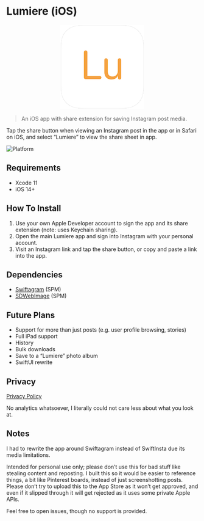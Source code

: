 # Lumiere (iOS)

<p align="center">
<img src="Lumiere/Resources/LumiereAppIconRounded.png">
</p>

> An iOS app with share extension for saving Instagram post media. 

Tap the share button when viewing an Instagram post in the app or in Safari on iOS, and select “Lumiere” to view the share sheet in app. 

![Platform](https://img.shields.io/badge/platform-iOS-lightgrey)


## Requirements 
* Xcode 11
* iOS 14+


## How To Install
1. Use your own Apple Developer account to sign the app and its share extension (note: uses Keychain sharing).
1. Open the main Lumiere app and sign into Instagram with your personal account.
1. Visit an Instagram link and tap the share button, or copy and paste a link into the app.


## Dependencies
* [Swiftagram](https://github.com/sbertix/Swiftagram) (SPM)
* [SDWebImage](https://github.com/SDWebImage/SDWebImage) (SPM)


## Future Plans
* Support for more than just posts (e.g. user profile browsing, stories)
* Full iPad support
* History
* Bulk downloads
* Save to a “Lumiere” photo album
* SwiftUI rewrite


## Privacy
[Privacy Policy](https://github.com/SunburstEnzo/Privacy-Policy)

No analytics whatsoever, I literally could not care less about what you look at. 


## Notes
I had to rewrite the app around Swiftagram instead of SwiftInsta due its media limitations. 

Intended for personal use only; please don’t use this for bad stuff like stealing content and reposting. I built this so it would be easier to reference things, a bit like Pinterest boards, instead of just screenshotting posts. Please don’t try to upload this to the App Store as it won’t get approved, and even if it slipped through it will get rejected as it uses some private Apple APIs. 

Feel free to open issues, though no support is provided. 
